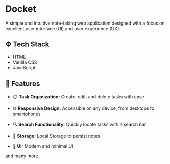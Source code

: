 # Docket

A simple and intuitive note-taking web application designed with a focus on excellent user interface (UI) and user experience (UX).

## :gear: Tech Stack

- HTML
- Vanilla CSS
- JavaScript

## :rocket: Features

- :clipboard: **Task Organization:** Create, edit, and delete tasks with ease

- :globe_with_meridians: **Responsive Design:** Accessible on any device, from desktops to smartphones

- :mag: **Search Functionality:** Quickly locate tasks with a search bar

- :floppy_disk: **Storage:** Local Storage to persist notes

- :iphone: **UI:** Modern and minimal UI

and many more...

